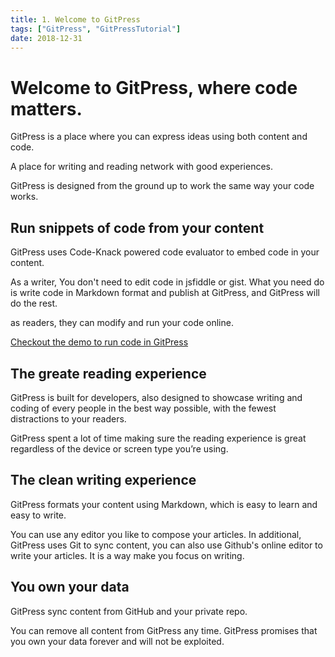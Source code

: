 ```yaml
---
title: 1. Welcome to GitPress
tags: ["GitPress", "GitPressTutorial"]
date: 2018-12-31
---
```


# Welcome to GitPress, where code matters.

GitPress is a place where you can express ideas using both content and code.

A place for writing and reading network with good experiences.

GitPress is designed from the ground up to work the same way your code works. 

## Run snippets of code from your content

GitPress uses Code-Knack powered code evaluator to embed code in your content. 

As a writer, You don't need to edit code in jsfiddle or gist. What you need do is write code in Markdown format and publish at GitPress, and GitPress will do the rest.

as readers, they can modify and run your code online.

[Checkout the demo to run code in GitPress](languages)

## The greate reading experience

GitPress is built for developers, also designed to showcase writing and coding of every people in the best way possible, with the fewest distractions to your readers.

GitPress spent a lot of time making sure the reading experience is great regardless of the device or screen type you’re using. 

## The clean writing experience

GitPress formats your content using Markdown, which is easy to learn and easy to write.

You can use any editor you like to compose your articles. In additional, GitPress uses Git to sync content, you can also use
Github's online editor to write your articles. It is a way make you focus on writing.

## You own your data

GitPress sync content from GitHub and your private repo. 

You can remove all content from GitPress any time. GitPress promises that you own your data forever and will not be exploited.


